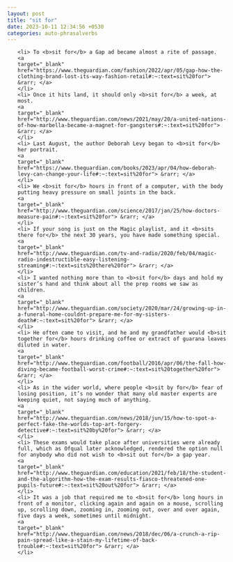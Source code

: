 ```yaml
---
layout: post
title: "sit for"
date: 2023-10-11 12:34:56 +0530
categories: auto-phrasalverbs
---
```

<ol>

    <li> To <b>sit for</b> a Gap ad became almost a rite of passage.
    <a 
    target="_blank" 
    href="https://www.theguardian.com/fashion/2022/apr/05/gap-how-the-clothing-brand-lost-its-way-fashion-retail#:~:text=sit%20for"> &rarr; </a>
    </li>
    <li> Once it hits land, it should only <b>sit for</b> a week, at most.
    <a 
    target="_blank" 
    href="http://www.theguardian.com/news/2021/may/20/a-united-nations-of-how-marbella-became-a-magnet-for-gangsters#:~:text=sit%20for"> &rarr; </a>
    </li>
    <li> Last August, the author Deborah Levy began to <b>sit for</b> her portrait.
    <a 
    target="_blank" 
    href="https://www.theguardian.com/books/2023/apr/04/how-deborah-levy-can-change-your-life#:~:text=sit%20for"> &rarr; </a>
    </li>
    <li> We <b>sit for</b> hours in front of a computer, with the body putting heavy pressure on small joints in the back.
    <a 
    target="_blank" 
    href="http://www.theguardian.com/science/2017/jan/25/how-doctors-measure-pain#:~:text=sit%20for"> &rarr; </a>
    </li>
    <li> If your song is just on the Magic playlist, and it <b>sits there for</b> the next 30 years, you have made something special.
    <a 
    target="_blank" 
    href="http://www.theguardian.com/tv-and-radio/2020/feb/04/magic-radio-indestructible-easy-listening-streaming#:~:text=sits%20there%20for"> &rarr; </a>
    </li>
    <li> I wanted nothing more than to <b>sit for</b> days and hold my sister’s hand and think about all the prep rooms we saw as children.
    <a 
    target="_blank" 
    href="http://www.theguardian.com/society/2020/mar/24/growing-up-in-a-funeral-home-couldnt-prepare-me-for-my-sisters-death#:~:text=sit%20for"> &rarr; </a>
    </li>
    <li> He often came to visit, and he and my grandfather would <b>sit together for</b> hours drinking coffee or extract of guarana leaves diluted in water.
    <a 
    target="_blank" 
    href="http://www.theguardian.com/football/2016/apr/06/the-fall-how-diving-became-football-worst-crime#:~:text=sit%20together%20for"> &rarr; </a>
    </li>
    <li> As in the wider world, where people <b>sit by for</b> fear of losing position, it’s no wonder that many old master experts are keeping quiet, not saying much of anything.
    <a 
    target="_blank" 
    href="http://www.theguardian.com/news/2018/jun/15/how-to-spot-a-perfect-fake-the-worlds-top-art-forgery-detective#:~:text=sit%20by%20for"> &rarr; </a>
    </li>
    <li> These exams would take place after universities were already full, which as Ofqual later acknowledged, rendered the option null for anybody who did not wish to <b>sit out for</b> a gap year.
    <a 
    target="_blank" 
    href="http://www.theguardian.com/education/2021/feb/18/the-student-and-the-algorithm-how-the-exam-results-fiasco-threatened-one-pupils-future#:~:text=sit%20out%20for"> &rarr; </a>
    </li>
    <li> It was a job that required me to <b>sit for</b> long hours in front of a monitor, clicking again and again on a mouse, scrolling up, scrolling down, zooming in, zooming out, over and over again, five days a week, sometimes until midnight.
    <a 
    target="_blank" 
    href="http://www.theguardian.com/news/2018/dec/06/a-crunch-a-rip-pain-spread-like-a-stain-my-lifetime-of-back-trouble#:~:text=sit%20for"> &rarr; </a>
    </li>